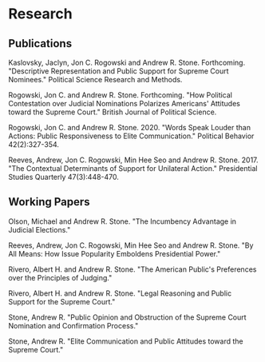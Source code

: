 # Research

## Publications

Kaslovsky, Jaclyn, Jon C. Rogowski and Andrew R. Stone. Forthcoming. "Descriptive Representation and Public Support for Supreme Court Nominees." Political Science Research and Methods. 

Rogowski, Jon C. and Andrew R. Stone. Forthcoming. "How Political Contestation over Judicial Nominations Polarizes Americans' Attitudes toward the Supreme Court." British Journal of Political Science. 

Rogowski, Jon C. and Andrew R. Stone. 2020. "Words Speak Louder than Actions: Public Responsiveness to Elite Communication." Political Behavior 42(2):327-354. 

Reeves, Andrew, Jon C. Rogowski, Min Hee Seo and Andrew R. Stone. 2017. "The Contextual Determinants of Support for Unilateral Action." Presidential Studies Quarterly 47(3):448-470.

## Working Papers

Olson, Michael and Andrew R. Stone. "The Incumbency Advantage in Judicial Elections."

Reeves, Andrew, Jon C. Rogowski, Min Hee Seo and Andrew R. Stone. "By All Means: How Issue Popularity Emboldens Presidential Power."

Rivero, Albert H. and Andrew R. Stone. "The American Public's Preferences over the Principles of Judging."

Rivero, Albert H. and Andrew R. Stone. "Legal Reasoning and Public Support for the Supreme Court."

Stone, Andrew R. "Public Opinion and Obstruction of the Supreme Court Nomination and Confirmation Process."

Stone, Andrew R. "Elite Communication and Public Attitudes toward the Supreme Court." 
